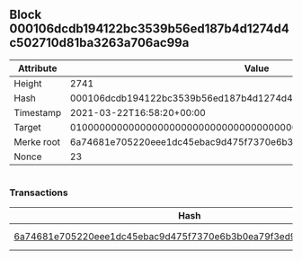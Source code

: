## Block 000106dcdb194122bc3539b56ed187b4d1274d4c502710d81ba3263a706ac99a

Attribute | Value
--- | ---
Height | 2741
Hash | 000106dcdb194122bc3539b56ed187b4d1274d4c502710d81ba3263a706ac99a
Timestamp | 2021-03-22T16:58:20+00:00
Target | 0100000000000000000000000000000000000000000000000000000000000000
Merke root | 6a74681e705220eee1dc45ebac9d475f7370e6b3b0ea79f3ed92f96ee695b20f
Nonce | 23

```

```

### Transactions

Hash | Amount
--- | ---
[6a74681e705220eee1dc45ebac9d475f7370e6b3b0ea79f3ed92f96ee695b20f](6a74681e705220eee1dc45ebac9d475f7370e6b3b0ea79f3ed92f96ee695b20f.md) | 10.00000000 SKEPTI 
